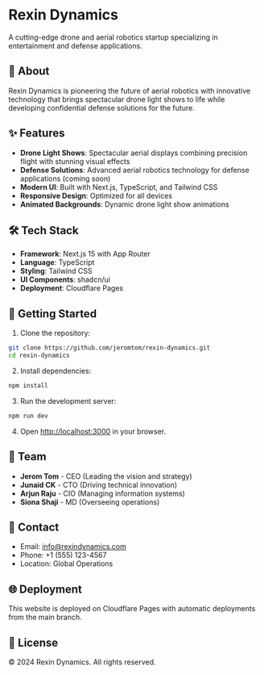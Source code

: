 # Rexin Dynamics

A cutting-edge drone and aerial robotics startup specializing in entertainment and defense applications.

## 🚁 About

Rexin Dynamics is pioneering the future of aerial robotics with innovative technology that brings spectacular drone light shows to life while developing confidential defense solutions for the future.

## ✨ Features

- **Drone Light Shows**: Spectacular aerial displays combining precision flight with stunning visual effects
- **Defense Solutions**: Advanced aerial robotics technology for defense applications (coming soon)
- **Modern UI**: Built with Next.js, TypeScript, and Tailwind CSS
- **Responsive Design**: Optimized for all devices
- **Animated Backgrounds**: Dynamic drone light show animations

## 🛠️ Tech Stack

- **Framework**: Next.js 15 with App Router
- **Language**: TypeScript
- **Styling**: Tailwind CSS
- **UI Components**: shadcn/ui
- **Deployment**: Cloudflare Pages

## 🚀 Getting Started

1. Clone the repository:
```bash
git clone https://github.com/jeromtom/rexin-dynamics.git
cd rexin-dynamics
```

2. Install dependencies:
```bash
npm install
```

3. Run the development server:
```bash
npm run dev
```

4. Open [http://localhost:3000](http://localhost:3000) in your browser.

## 👥 Team

- **Jerom Tom** - CEO (Leading the vision and strategy)
- **Junaid CK** - CTO (Driving technical innovation)
- **Arjun Raju** - CIO (Managing information systems)
- **Siona Shaji** - MD (Overseeing operations)

## 📧 Contact

- Email: info@rexindynamics.com
- Phone: +1 (555) 123-4567
- Location: Global Operations

## 🌐 Deployment

This website is deployed on Cloudflare Pages with automatic deployments from the main branch.

## 📄 License

© 2024 Rexin Dynamics. All rights reserved.